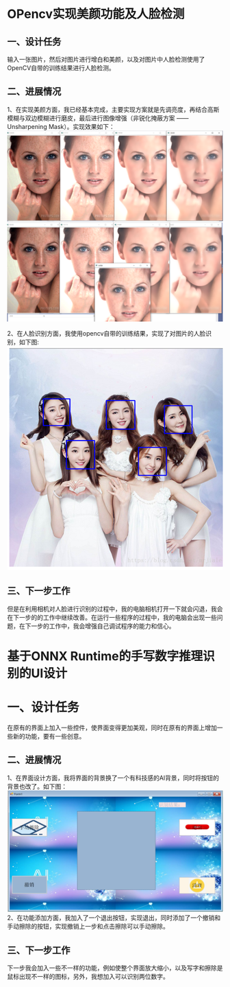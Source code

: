 # OPencv实现美颜功能及人脸检测
## 一、设计任务
输入一张图片，然后对图片进行增白和美颜，以及对图片中人脸检测使用了OpenCV自带的训练结果进行人脸检测。
## 二、进展情况
 1、在实现美颜方面，我已经基本完成，主要实现方案就是先调亮度，再结合高斯模糊与双边模糊进行磨皮，最后进行图像增强（非锐化掩蔽方案 ——Unsharpening Mask）。实现效果如下：
![](./images/01.png)
![](./images/02.png)

2、在人脸识别方面，我使用opencv自带的训练结果，实现了对图片的人脸识别，如下图:
![](./images/03.png)
## 三、下一步工作
但是在利用相机对人脸进行识别的过程中，我的电脑相机打开一下就会闪退，我会在下一步的的工作中继续改善。在运行一些程序的过程中，我的电脑会出现一些问题，在下一步的工作中，我会增强自己调试程序的能力和信心。

# 基于ONNX Runtime的手写数字推理识别的UI设计
# 一、设计任务
在原有的界面上加入一些控件，使界面变得更加美观，同时在原有的界面上增加一些新的功能，要有一些创意。
## 二、进展情况
1、在界面设计方面，我将界面的背景换了一个有科技感的AI背景，同时将按钮的背景也改了。如下图：![](./images/04.png)
2、在功能添加方面，我加入了一个退出按钮，实现退出，同时添加了一个撤销和手动擦除的按钮，实现撤销上一步和点击擦除可以手动擦除。
## 三、下一步工作
下一步我会加入一些不一样的功能，例如使整个界面放大缩小，以及写字和擦除是鼠标出现不一样的图标，另外，我想加入可以识别两位数字。